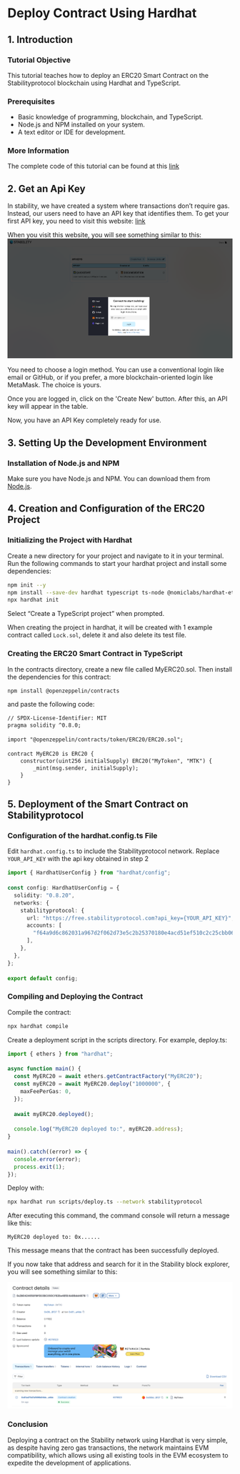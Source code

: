 # Deploy Contract Using Hardhat

## 1. Introduction

### Tutorial Objective

This tutorial teaches how to deploy an ERC20 Smart Contract on the Stabilityprotocol blockchain using Hardhat and TypeScript.

### Prerequisites

- Basic knowledge of programming, blockchain, and TypeScript.
- Node.js and NPM installed on your system.
- A text editor or IDE for development.

### More Information

The complete code of this tutorial can be found at this [link](https://github.com/stabilityprotocol/tutorials/tree/main/deploy-using-hardhat)

## 2. Get an Api Key

In stability, we have created a system where transactions don’t require gas. Instead, our users need to have an API key that identifies them. To get your first API key, you need to visit this website: [link](https://account.stabilityprotocol.com/zgt)

When you visit this website, you will see something similar to this:
![Api Key Portal](api_keys_1.png)

You need to choose a login method. You can use a conventional login like email or GitHub, or if you prefer, a more blockchain-oriented login like MetaMask. The choice is yours.

Once you are logged in, click on the 'Create New' button. After this, an API key will appear in the table.

Now, you have an API Key completely ready for use.

## 3. Setting Up the Development Environment

### Installation of Node.js and NPM

Make sure you have Node.js and NPM. You can download them from [Node.js](https://nodejs.org/).

## 4. Creation and Configuration of the ERC20 Project

### Initializing the Project with Hardhat

Create a new directory for your project and navigate to it in your terminal. Run the following commands to start your hardhat project and install some dependencies:

```bash
npm init --y
npm install --save-dev hardhat typescript ts-node @nomiclabs/hardhat-ethers ethers @nomicfoundation/hardhat-toolbox hardhat-dependency-compiler
npx hardhat init
```

Select “Create a TypeScript project” when prompted.

When creating the project in hardhat, it will be created with 1 example contract called `Lock.sol`, delete it and also delete its test file.

### Creating the ERC20 Smart Contract in TypeScript

In the contracts directory, create a new file called MyERC20.sol. Then install the dependencies for this contract:

```
npm install @openzeppelin/contracts
```

and paste the following code:

```
// SPDX-License-Identifier: MIT
pragma solidity ^0.8.0;

import "@openzeppelin/contracts/token/ERC20/ERC20.sol";

contract MyERC20 is ERC20 {
    constructor(uint256 initialSupply) ERC20("MyToken", "MTK") {
        _mint(msg.sender, initialSupply);
    }
}
```

## 5. Deployment of the Smart Contract on Stabilityprotocol

### Configuration of the hardhat.config.ts File

Edit `hardhat.config.ts` to include the Stabilityprotocol network. Replace `YOUR_API_KEY` with the api key obtained in step 2

```ts
import { HardhatUserConfig } from "hardhat/config";

const config: HardhatUserConfig = {
  solidity: "0.8.20",
  networks: {
    stabilityprotocol: {
      url: "https://free.stabilityprotocol.com?api_key={YOUR_API_KEY}",
      accounts: [
        "f64a9d6c862031a967d2f062d73e5c2b25370180e4acd51ef510c2c25cbb0682", // Replace this for your private key. This is a random private key for tutorial purposes
      ],
    },
  },
};

export default config;
```

### Compiling and Deploying the Contract

Compile the contract:

```bash
npx hardhat compile
```

Create a deployment script in the scripts directory. For example, deploy.ts:

```ts
import { ethers } from "hardhat";

async function main() {
  const MyERC20 = await ethers.getContractFactory("MyERC20");
  const myERC20 = await MyERC20.deploy("1000000", {
    maxFeePerGas: 0,
  });

  await myERC20.deployed();

  console.log("MyERC20 deployed to:", myERC20.address);
}

main().catch((error) => {
  console.error(error);
  process.exit(1);
});
```

Deploy with:

```bash
npx hardhat run scripts/deploy.ts --network stabilityprotocol
```

After executing this command, the command console will return a message like this:

```
MyERC20 deployed to: 0x......
```

This message means that the contract has been successfully deployed.

If you now take that address and search for it in the Stability block explorer, you will see something similar to this:

![Contract deployed image](contract_deployed_image.png)

### Conclusion

Deploying a contract on the Stability network using Hardhat is very simple, as despite having zero gas transactions, the network maintains EVM compatibility, which allows using all existing tools in the EVM ecosystem to expedite the development of applications.
